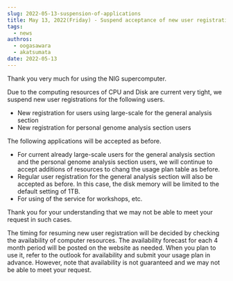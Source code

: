 ```yaml
---
slug: 2022-05-13-suspension-of-applications
title: May 13, 2022(Friday) - Suspend acceptance of new user registrations for the personal genome section and  large-scale storage on the general analysis section
tags:
  - news
authros:
  - oogasawara
  - akatsumata
date: 2022-05-13
---
```


Thank you very much for using the NIG supercomputer.

Due to the computing resources of CPU and Disk are current very tight, we suspend new user registrations for the following users.

- New registration for users using large-scale for the general analysis section
- New registration for personal genome analysis section users

The following applications will be accepted as before.

- For current already large-scale users for the general analysis section and the personal genome analysis section users, we will continue to accept additions of resources to chang the usage plan table as before.
- Regular user registration for the general analysis section will also be accepted as before. In this case, the disk memory will be limited to the default setting of 1TB.
- For using of the service for workshops, etc.

Thank you for your understanding that we may not be able to meet your request in such cases.

The timing for resuming new user registration will be decided by checking the availability of computer resources.
The availability forecast for each 4 month period will be posted on the website as needed. When you plan to use it, refer to the outlook for availability and submit your usage plan in advance.
However, note that availability is not guaranteed and we may not be able to meet your request.

